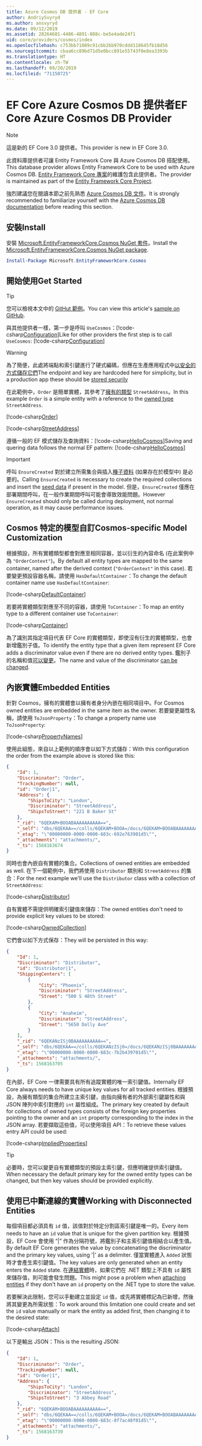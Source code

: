 ```yaml
---
title: Azure Cosmos DB 提供者 - EF Core
author: AndriySvyryd
ms.author: ansvyryd
ms.date: 09/12/2019
ms.assetid: 28264681-4486-4891-888c-be5e4ade24f1
uid: core/providers/cosmos/index
ms.openlocfilehash: c753bb71089c91cbb26b970cddd118645fb18d56
ms.sourcegitcommit: cbaa6cc89bd71d5e0bcc891e55743f0e8ea3393b
ms.translationtype: HT
ms.contentlocale: zh-TW
ms.lasthandoff: 09/20/2019
ms.locfileid: "71150725"
---
```

# <a name="ef-core-azure-cosmos-db-provider"></a><span data-ttu-id="917d5-102">EF Core Azure Cosmos DB 提供者</span><span class="sxs-lookup"><span data-stu-id="917d5-102">EF Core Azure Cosmos DB Provider</span></span>

>[!NOTE]
> <span data-ttu-id="917d5-103">這是新的 EF Core 3.0 提供者。</span><span class="sxs-lookup"><span data-stu-id="917d5-103">This provider is new in EF Core 3.0.</span></span>

<span data-ttu-id="917d5-104">此資料庫提供者可讓 Entity Framework Core 與 Azure Cosmos DB 搭配使用。</span><span class="sxs-lookup"><span data-stu-id="917d5-104">This database provider allows Entity Framework Core to be used with Azure Cosmos DB.</span></span> <span data-ttu-id="917d5-105">[Entity Framework Core 專案](https://github.com/aspnet/EntityFrameworkCore)的維護包含此提供者。</span><span class="sxs-lookup"><span data-stu-id="917d5-105">The provider is maintained as part of the [Entity Framework Core Project](https://github.com/aspnet/EntityFrameworkCore).</span></span>

<span data-ttu-id="917d5-106">強烈建議您在閱讀本節之前先熟悉 [Azure Cosmos DB 文件](https://docs.microsoft.com/en-us/azure/cosmos-db/introduction)。</span><span class="sxs-lookup"><span data-stu-id="917d5-106">It is strongly recommended to familiarize yourself with the [Azure Cosmos DB documentation](https://docs.microsoft.com/en-us/azure/cosmos-db/introduction) before reading this section.</span></span>

## <a name="install"></a><span data-ttu-id="917d5-107">安裝</span><span class="sxs-lookup"><span data-stu-id="917d5-107">Install</span></span>

<span data-ttu-id="917d5-108">安裝 [Microsoft.EntityFrameworkCore.Cosmos NuGet 套件](https://www.nuget.org/packages/Microsoft.EntityFrameworkCore.Cosmos/)。</span><span class="sxs-lookup"><span data-stu-id="917d5-108">Install the [Microsoft.EntityFrameworkCore.Cosmos NuGet package](https://www.nuget.org/packages/Microsoft.EntityFrameworkCore.Cosmos/).</span></span>

``` powershell
Install-Package Microsoft.EntityFrameworkCore.Cosmos
```

## <a name="get-started"></a><span data-ttu-id="917d5-109">開始使用</span><span class="sxs-lookup"><span data-stu-id="917d5-109">Get Started</span></span>

> [!TIP]  
> <span data-ttu-id="917d5-110">您可以檢視本文中的 [GitHut 範例](https://github.com/aspnet/EntityFramework.Docs/tree/master/samples/core/Cosmos)。</span><span class="sxs-lookup"><span data-stu-id="917d5-110">You can view this article's [sample on GitHub](https://github.com/aspnet/EntityFramework.Docs/tree/master/samples/core/Cosmos).</span></span>

<span data-ttu-id="917d5-111">與其他提供者一樣，第一步是呼叫 `UseCosmos`：[!code-csharp[Configuration](../../../../samples/core/Cosmos/ModelBuilding/OrderContext.cs?name=Configuration)]</span><span class="sxs-lookup"><span data-stu-id="917d5-111">Like for other providers the first step is to call `UseCosmos`: [!code-csharp[Configuration](../../../../samples/core/Cosmos/ModelBuilding/OrderContext.cs?name=Configuration)]</span></span>

> [!WARNING]
> <span data-ttu-id="917d5-112">為了簡便，此處將端點和索引鍵進行了硬式編碼，但應在生產應用程式中[以安全的方式儲存它們](https://docs.microsoft.com/aspnet/core/security/app-secrets#secret-manager)</span><span class="sxs-lookup"><span data-stu-id="917d5-112">The endpoint and key are hardcoded here for simplicity, but in a production app these should be [stored securily](https://docs.microsoft.com/aspnet/core/security/app-secrets#secret-manager)</span></span>

<span data-ttu-id="917d5-113">在此範例中，`Order` 是簡單實體，其參考了[擁有的類型](../../modeling/owned-entities.md) `StreetAddress`。</span><span class="sxs-lookup"><span data-stu-id="917d5-113">In this example `Order` is a simple entity with a reference to the [owned type](../../modeling/owned-entities.md) `StreetAddress`.</span></span>

[!code-csharp[Order](../../../../samples/core/Cosmos/ModelBuilding/Order.cs?name=Order)]

[!code-csharp[StreetAddress](../../../../samples/core/Cosmos/ModelBuilding/StreetAddress.cs?name=StreetAddress)]

<span data-ttu-id="917d5-114">遵循一般的 EF 模式儲存及查詢資料：[!code-csharp[HelloCosmos](../../../../samples/core/Cosmos/ModelBuilding/Sample.cs?name=HelloCosmos)]</span><span class="sxs-lookup"><span data-stu-id="917d5-114">Saving and quering data follows the normal EF pattern: [!code-csharp[HelloCosmos](../../../../samples/core/Cosmos/ModelBuilding/Sample.cs?name=HelloCosmos)]</span></span>

> [!IMPORTANT]
> <span data-ttu-id="917d5-115">呼叫 `EnsureCreated` 對於建立所需集合與插入[種子資料](../../modeling/data-seeding.md) (如果存在於模型中) 是必要的。</span><span class="sxs-lookup"><span data-stu-id="917d5-115">Calling `EnsureCreated` is necessary to create the required collections and insert the [seed data](../../modeling/data-seeding.md) if present in the model.</span></span> <span data-ttu-id="917d5-116">但是，`EnsureCreated` 僅應在部署期間呼叫，在一般作業期間呼叫可能會導致效能問題。</span><span class="sxs-lookup"><span data-stu-id="917d5-116">However `EnsureCreated` should only be called during deployment, not normal operation, as it may cause performance issues.</span></span>

## <a name="cosmos-specific-model-customization"></a><span data-ttu-id="917d5-117">Cosmos 特定的模型自訂</span><span class="sxs-lookup"><span data-stu-id="917d5-117">Cosmos-specific Model Customization</span></span>

<span data-ttu-id="917d5-118">根據預設，所有實體類型都會對應至相同容器，並以衍生的內容命名 (在此案例中為 `"OrderContext"`)。</span><span class="sxs-lookup"><span data-stu-id="917d5-118">By default all entity types are mapped to the same container, named after the derived context (`"OrderContext"` in this case).</span></span> <span data-ttu-id="917d5-119">若要變更預設容器名稱，請使用 `HasDefaultContainer`：</span><span class="sxs-lookup"><span data-stu-id="917d5-119">To change the default container name use `HasDefaultContainer`:</span></span>

[!code-csharp[DefaultContainer](../../../../samples/core/Cosmos/ModelBuilding/OrderContext.cs?name=DefaultContainer)]

<span data-ttu-id="917d5-120">若要將實體類型對應至不同的容器，請使用 `ToContainer`：</span><span class="sxs-lookup"><span data-stu-id="917d5-120">To map an entity type to a different container use `ToContainer`:</span></span>

[!code-csharp[Container](../../../../samples/core/Cosmos/ModelBuilding/OrderContext.cs?name=Container)]

<span data-ttu-id="917d5-121">為了識別其指定項目代表 EF Core 的實體類型，即使沒有衍生的實體類型，也會新增鑑別子值。</span><span class="sxs-lookup"><span data-stu-id="917d5-121">To identify the entity type that a given item represent EF Core adds a discriminator value even if there are no derived entity types.</span></span> <span data-ttu-id="917d5-122">鑑別子的名稱和值[可以變更](../../modeling/inheritance.md)。</span><span class="sxs-lookup"><span data-stu-id="917d5-122">The name and value of the discriminator [can be changed](../../modeling/inheritance.md).</span></span>

## <a name="embedded-entities"></a><span data-ttu-id="917d5-123">內嵌實體</span><span class="sxs-lookup"><span data-stu-id="917d5-123">Embedded Entities</span></span>

<span data-ttu-id="917d5-124">針對 Cosmos，擁有的實體會以擁有者身分內嵌在相同項目中。</span><span class="sxs-lookup"><span data-stu-id="917d5-124">For Cosmos owned entities are embedded in the same item as the owner.</span></span> <span data-ttu-id="917d5-125">若要變更屬性名稱，請使用 `ToJsonProperty`：</span><span class="sxs-lookup"><span data-stu-id="917d5-125">To change a property name use `ToJsonProperty`:</span></span>

[!code-csharp[PropertyNames](../../../../samples/core/Cosmos/ModelBuilding/OrderContext.cs?name=PropertyNames)]

<span data-ttu-id="917d5-126">使用此組態，來自以上範例的順序會以如下方式儲存：</span><span class="sxs-lookup"><span data-stu-id="917d5-126">With this configuration the order from the example above is stored like this:</span></span>

``` json
{
    "Id": 1,
    "Discriminator": "Order",
    "TrackingNumber": null,
    "id": "Order|1",
    "Address": {
        "ShipsToCity": "London",
        "Discriminator": "StreetAddress",
        "ShipsToStreet": "221 B Baker St"
    },
    "_rid": "6QEKAM+BOOABAAAAAAAAAA==",
    "_self": "dbs/6QEKAA==/colls/6QEKAM+BOOA=/docs/6QEKAM+BOOABAAAAAAAAAA==/",
    "_etag": "\"00000000-0000-0000-683c-692e763901d5\"",
    "_attachments": "attachments/",
    "_ts": 1568163674
}
```

<span data-ttu-id="917d5-127">同時也會內嵌自有實體的集合。</span><span class="sxs-lookup"><span data-stu-id="917d5-127">Collections of owned entities are embedded as well.</span></span> <span data-ttu-id="917d5-128">在下一個範例中，我們將使用 `Distributor` 類別和 `StreetAddress` 的集合：</span><span class="sxs-lookup"><span data-stu-id="917d5-128">For the next example we'll use the `Distributor` class with a collection of `StreetAddress`:</span></span>

[!code-csharp[Distributor](../../../../samples/core/Cosmos/ModelBuilding/Distributor.cs?name=Distributor)]

<span data-ttu-id="917d5-129">自有實體不需提供明確索引鍵值來儲存：</span><span class="sxs-lookup"><span data-stu-id="917d5-129">The owned entities don't need to provide explicit key values to be stored:</span></span>

[!code-csharp[OwnedCollection](../../../../samples/core/Cosmos/ModelBuilding/Sample.cs?name=OwnedCollection)]

<span data-ttu-id="917d5-130">它們會以如下方式保存：</span><span class="sxs-lookup"><span data-stu-id="917d5-130">They will be persisted in this way:</span></span>

``` json
{
    "Id": 1,
    "Discriminator": "Distributor",
    "id": "Distributor|1",
    "ShippingCenters": [
        {
            "City": "Phoenix",
            "Discriminator": "StreetAddress",
            "Street": "500 S 48th Street"
        },
        {
            "City": "Anaheim",
            "Discriminator": "StreetAddress",
            "Street": "5650 Dolly Ave"
        }
    ],
    "_rid": "6QEKANzISj0BAAAAAAAAAA==",
    "_self": "dbs/6QEKAA==/colls/6QEKANzISj0=/docs/6QEKANzISj0BAAAAAAAAAA==/",
    "_etag": "\"00000000-0000-0000-683c-7b2b439701d5\"",
    "_attachments": "attachments/",
    "_ts": 1568163705
}
```

<span data-ttu-id="917d5-131">在內部，EF Core 一律需要具有所有追蹤實體的唯一索引鍵值。</span><span class="sxs-lookup"><span data-stu-id="917d5-131">Internally EF Core always needs to have unique key values for all tracked entities.</span></span> <span data-ttu-id="917d5-132">根據預設，為擁有類型的集合所建立主索引鍵，由指向擁有者的外部索引鍵屬性和與 JSON 陣列中索引對應的 `int` 屬性組成。</span><span class="sxs-lookup"><span data-stu-id="917d5-132">The primary key created by default for collections of owned types consists of the foreign key properties pointing to the owner and an `int` property corresponding to the index in the JSON array.</span></span> <span data-ttu-id="917d5-133">若要擷取這些值，可以使用項目 API：</span><span class="sxs-lookup"><span data-stu-id="917d5-133">To retrieve these values entry API could be used:</span></span>

[!code-csharp[ImpliedProperties](../../../../samples/core/Cosmos/ModelBuilding/Sample.cs?name=ImpliedProperties)]

> [!TIP]
> <span data-ttu-id="917d5-134">必要時，您可以變更自有實體類型的預設主索引鍵，但應明確提供索引鍵值。</span><span class="sxs-lookup"><span data-stu-id="917d5-134">When necessary the default primary key for the owned entity types can be changed, but then key values should be provided explicitly.</span></span>

## <a name="working-with-disconnected-entities"></a><span data-ttu-id="917d5-135">使用已中斷連線的實體</span><span class="sxs-lookup"><span data-stu-id="917d5-135">Working with Disconnected Entities</span></span>

<span data-ttu-id="917d5-136">每個項目都必須具有 `id` 值，該值對於特定分割區索引鍵是唯一的。</span><span class="sxs-lookup"><span data-stu-id="917d5-136">Every item needs to have an `id` value that is unique for the given partition key.</span></span> <span data-ttu-id="917d5-137">根據預設，EF Core 會使用 “|” 作為分隔符號，將鑑別子和主索引鍵值相結合以產生值。</span><span class="sxs-lookup"><span data-stu-id="917d5-137">By default EF Core generates the value by concatenating the discriminator and the primary key values, using '|' as a delimiter.</span></span> <span data-ttu-id="917d5-138">僅當實體進入 `Added` 狀態時才會產生索引鍵值。</span><span class="sxs-lookup"><span data-stu-id="917d5-138">The key values are only generated when an entity enters the `Added` state.</span></span> <span data-ttu-id="917d5-139">在[連結實體](../../saving/disconnected-entities.md)時，如果它們在 .NET 類型上不具有 `id` 屬性來儲存值，則可能會發生問題。</span><span class="sxs-lookup"><span data-stu-id="917d5-139">This might pose a problem when [attaching entities](../../saving/disconnected-entities.md) if they don't have an `id` property on the .NET type to store the value.</span></span>

<span data-ttu-id="917d5-140">若要解決此限制，您可以手動建立並設定 `id` 值，或先將實體標記為已新增，然後將其變更為所需狀態：</span><span class="sxs-lookup"><span data-stu-id="917d5-140">To work around this limitation one could create and set the `id` value manually or mark the entity as added first, then changing it to the desired state:</span></span>

[!code-csharp[Attach](../../../../samples/core/Cosmos/ModelBuilding/Sample.cs?highlight=4&name=Attach)]

<span data-ttu-id="917d5-141">以下是輸出 JSON：</span><span class="sxs-lookup"><span data-stu-id="917d5-141">This is the resulting JSON:</span></span>

``` json
{
    "Id": 1,
    "Discriminator": "Order",
    "TrackingNumber": null,
    "id": "Order|1",
    "Address": {
        "ShipsToCity": "London",
        "Discriminator": "StreetAddress",
        "ShipsToStreet": "3 Abbey Road"
    },
    "_rid": "6QEKAM+BOOABAAAAAAAAAA==",
    "_self": "dbs/6QEKAA==/colls/6QEKAM+BOOA=/docs/6QEKAM+BOOABAAAAAAAAAA==/",
    "_etag": "\"00000000-0000-0000-683c-8f7ac48f01d5\"",
    "_attachments": "attachments/",
    "_ts": 1568163739
}
```